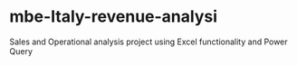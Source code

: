 # mbe-Italy-revenue-analysi
Sales and Operational analysis project using Excel functionality  and Power Query
